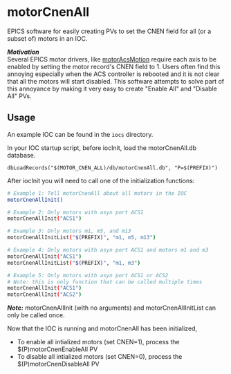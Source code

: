 # motorCnenAll
EPICS software for easily creating PVs to set the CNEN field for all (or a subset of) motors in an IOC.

***Motivation***  
Several EPICS motor drivers, like [motorAcsMotion](https://github.com/epics-motor/motorAcsMotion) require
each axis to be enabled by setting the motor record's CNEN field to 1. Users often find this annoying
especially when the ACS controller is rebooted and it is not clear that all the motors will start disabled.
This software attempts to solve part of this annoyance by making it very easy to create "Enable All" and "Disable All" PVs.

## Usage

An example IOC can be found in the `iocs` directory.

In your IOC startup script, before iocInit, load the motorCnenAll.db database.
```
dbLoadRecords("$(MOTOR_CNEN_ALL)/db/motorCnenAll.db", "P=$(PREFIX)")
```

After iocInit you will need to call one of the initialization functions:
```bash
# Example 1: Tell motorCnenAll about all motors in the IOC
motorCnenAllInit()

# Example 2: Only motors with asyn port ACS1
motorCnenAllInit("ACS1")

# Example 3: Only motors m1, m5, and m13
motorCnenAllInitList("$(PREFIX)", "m1, m5, m13")

# Example 4: Only motors with asyn port ACS1 and motors m1 and m3
motorCnenAllInit("ACS1")
motorCnenAllInitList("$(PREFIX)", "m1, m3")

# Example 5: Only motors with asyn port ACS1 or ACS2
# Note: this is only function that can be called multiple times
motorCnenAllInit("ACS1")
motorCnenAllInit("ACS2")
```
***Note:*** motorCnenAllInit (with no arguments) and motorCnenAllInitList can only be called once.

Now that the IOC is running and motorCnenAll has been initialized,
- To enable all intialized motors (set CNEN=1), process the $(P)motorCnenEnableAll PV
- To disable all intialized motors (set CNEN=0), process the $(P)motorCnenDisableAll PV
